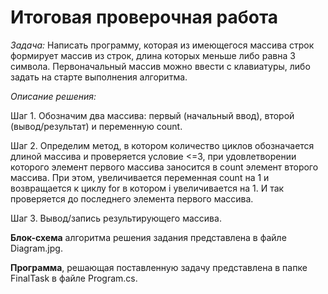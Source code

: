 # Итоговая проверочная работа

*Задача:* Написать программу, которая из имеющегося массива строк формирует массив из строк, длина которых меньше либо равна 3 символа. Первоначальный массив можно ввести с клавиатуры, либо задать на старте выполнения алгоритма.

*Описание решения:*

Шаг 1. Обозначим два массива: первый (начальный ввод), второй (вывод/результат) и переменную count.

Шаг 2. Определим метод, в котором количество циклов обозначается длиной массива и проверяется условие <=3, при удовлетворении которого элемент первого массива заносится в count элемент второго массива. При этом, увеличивается переменная count на 1 и возвращается к циклу for в котором i увеличивается на 1. И так проверяется до последнего элемента первого массива.

Шаг 3. Вывод/запись результирующего массива.

**Блок-схема** алгоритма решения задания представлена в файле Diagram.jpg.

**Программа**, решающая поставленную задачу представлена в папке FinalTask в файле Program.cs.
